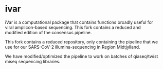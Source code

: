 # ivar
iVar is a computational package that contains functions broadly useful for viral amplicon-based sequencing. This fork contains a reduced and modified edition of the consensus pipeline.

This fork contains a reduced repository, only containing the pipeline that we use for our SARS-CoV-2 illumina-sequencing in Region Midtjylland.

We have modified/optimized the pipeline to work on batches of qiaseq/twist miseq sequencing libraries.
